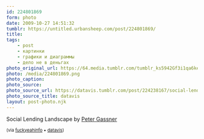 ```yaml
---
id: 224801869
form: photo
date: 2009-10-27 14:51:32
tumblr: https://untitled.urbansheep.com/post/224801869/
title:
tags:
    - post
    - картинки
    - графики и диаграммы
    - дело не в деньгах
photo_original_url: https://64.media.tumblr.com/tumblr_ks5942Gf3i1qa6ke2o1_1280.png
photo: /media/224801869.png
photo_caption: 
photo_source:
photo_source_url: https://datavis.tumblr.com/post/224238167/social-lending-landscape-by-peter-gassner
photo_source_title: datavis
layout: post-photo.njk
---
```


<p>Social Lending Landscape by <a title="Peter Gassner's Blog" href="http://www.naehrstoff.ch">Peter Gassner</a></p>

<p><small>(via <a href="http://infothesis.yanamitchell.com/post/224323451/mary1in-roomthily-datavis-social-lending">fuckyeahinfo</a> • <a href="http://datavis.tumblr.com/post/224238167/social-lending-landscape-by-peter-gassner">datavis</a>)</small></p>
